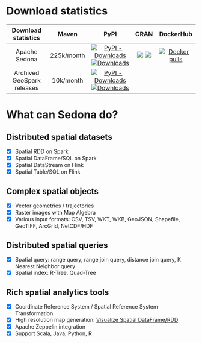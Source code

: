 # Download statistics

|Download statistics| **Maven** | **PyPI** | **CRAN** | **DockerHub** |
|:-------------:|:------------------:|:--------------:|:---------:|:------:|
| Apache Sedona |         225k/month        |[![PyPI - Downloads](https://img.shields.io/pypi/dm/apache-sedona)](https://pepy.tech/project/apache-sedona) [![Downloads](https://static.pepy.tech/personalized-badge/apache-sedona?period=total&units=international_system&left_color=black&right_color=brightgreen&left_text=total%20downloads)](https://pepy.tech/project/apache-sedona)|[![](https://cranlogs.r-pkg.org/badges/apache.sedona?color=brightgreen)](https://cran.r-project.org/package=apache.sedona) [![](https://cranlogs.r-pkg.org/badges/grand-total/apache.sedona?color=brightgreen)](https://cran.r-project.org/package=apache.sedona)|[![Docker pulls](https://img.shields.io/docker/pulls/apache/sedona?color=brightgreen)](https://hub.docker.com/r/apache/sedona)|
|    Archived GeoSpark releases   |10k/month|[![PyPI - Downloads](https://img.shields.io/pypi/dm/geospark)](https://pepy.tech/project/geospark)[![Downloads](https://static.pepy.tech/personalized-badge/geospark?period=total&units=international_system&left_color=black&right_color=brightgreen&left_text=total%20downloads)](https://pepy.tech/project/geospark)|           |    |

# What can Sedona do?

## Distributed spatial datasets
- [x] Spatial RDD on Spark
- [x] Spatial DataFrame/SQL on Spark
- [x] Spatial DataStream on Flink
- [x] Spatial Table/SQL on Flink

## Complex spatial objects
- [x] Vector geometries / trajectories
- [x] Raster images with Map Algebra
- [x] Various input formats: CSV, TSV, WKT, WKB, GeoJSON, Shapefile, GeoTIFF, ArcGrid, NetCDF/HDF

## Distributed spatial queries
- [x] Spatial query: range query, range join query, distance join query, K Nearest Neighbor query
- [x] Spatial index: R-Tree, Quad-Tree

## Rich spatial analytics tools 
- [x] Coordinate Reference System / Spatial Reference System Transformation
- [x] High resolution map generation: [Visualize Spatial DataFrame/RDD](../../tutorial/viz)
- [x] Apache Zeppelin integration
- [x] Support Scala, Java, Python, R